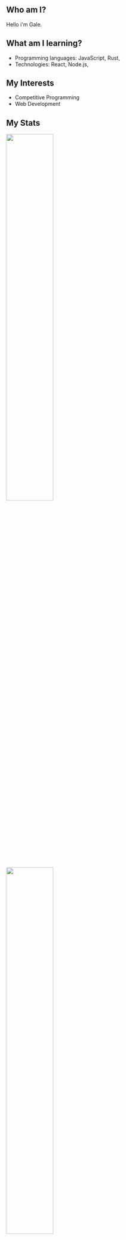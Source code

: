 ## Who am I?
Hello i'm Gale.

## What am I learning?
- Programming languages: JavaScript, Rust, 
- Technologies: React, Node.js,

## My Interests
- Competitive Programming
- Web Development

## My Stats
<img src="https://github-readme-stats.vercel.app/api?username=0xzur4&show_icons=true&theme=radical" style="width: 50%; height: auto;" />
<img src="https://github-readme-stats.vercel.app/api/top-langs/?username=0xzur4&layout=compact" style="width: 50%; height: auto;" />

## Connect with Me
[![LinkedIn](https://img.shields.io/badge/LinkedIn-blue?style=flat&logo=linkedin)](https://www.linkedin.com/in/yourprofile)
[![Twitter](https://img.shields.io/badge/Twitter-blue?style=flat&logo=twitter)](https://twitter.com/yourprofile)
